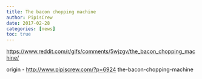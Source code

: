 ```yaml
---
title: The bacon chopping machine
author: PipisCrew
date: 2017-02-28
categories: [news]
toc: true
---
```


https://www.reddit.com/r/gifs/comments/5wjzgv/the_bacon_chopping_machine/

origin - http://www.pipiscrew.com/?p=6924 the-bacon-chopping-machine